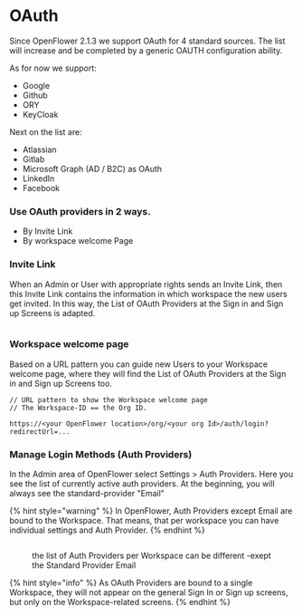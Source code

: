 # OAuth

Since OpenFlower 2.1.3 we support OAuth for 4 standard sources. The list will increase and be completed by a generic OAUTH configuration ability.

As for now we support:

* Google
* Github
* ORY
* KeyCloak

Next on the list are:

* Atlassian
* Gitlab
* Microsoft Graph (AD / B2C) as OAuth
* LinkedIn
* Facebook

### Use OAuth providers in 2 ways.

* By Invite Link
* By workspace welcome Page

### Invite Link

When an Admin or User with appropriate rights sends an Invite Link, then this Invite Link contains the information in which workspace the new users get invited. In this way, the List of OAuth Providers at the Sign in and Sign up Screens is adapted.

<figure><img src="../../.gitbook/assets/OAuth Invite People.png" alt=""><figcaption></figcaption></figure>

### Workspace welcome page

Based on a URL pattern you can guide new Users to your Workspace welcome page, where they will find the List of OAuth Providers at the Sign in and Sign up Screens too.

```
// URL pattern to show the Workspace welcome page
// The Workspace-ID == the Org ID.

https://<your OpenFlower location>/org/<your org Id>/auth/login?redirectUrl=...
```

### Manage Login Methods (Auth Providers)

In the Admin area of OpenFlower select Settings > Auth Providers. Here you see the list of currently active auth providers. At the beginning, you will always see the standard-provider "Email"

{% hint style="warning" %}
In OpenFlower, Auth Providers except Email are bound to the Workspace. That means, that per workspace you can have individual settings and Auth Provider.
{% endhint %}

<figure><img src="../../.gitbook/assets/OAuth Providers.png" alt=""><figcaption><p>the list of Auth Providers per Workspace can be different -exept the Standard Provider Email</p></figcaption></figure>



{% hint style="info" %}
As OAuth Providers are bound to a single Workspace, they will not appear on the general Sign In or Sign up screens, but only on the Workspace-related screens.
{% endhint %}

